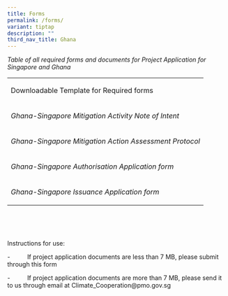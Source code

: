```yaml
---
title: Forms
permalink: /forms/
variant: tiptap
description: ""
third_nav_title: Ghana
---
```

<p><em>Table of all required forms and documents for Project Application for Singapore and Ghana</em>
</p>
<table style="minWidth: 25px">
<colgroup>
<col>
</colgroup>
<tbody>
<tr>
<td rowspan="1" colspan="1">
<p>Downloadable Template for Required forms</p>
</td>
</tr>
<tr>
<td rowspan="1" colspan="1">
<p><em>Ghana-Singapore Mitigation Activity Note of Intent</em>
</p>
</td>
</tr>
<tr>
<td rowspan="1" colspan="1">
<p><em>Ghana-Singapore Mitigation Action Assessment Protocol</em>
</p>
</td>
</tr>
<tr>
<td rowspan="1" colspan="1">
<p><em>Ghana-Singapore Authorisation Application form</em>
</p>
</td>
</tr>
<tr>
<td rowspan="1" colspan="1">
<p><em>Ghana-Singapore Issuance Application form</em>
</p>
</td>
</tr>
</tbody>
</table>
<p><em>&nbsp;</em>
</p>
<p><em>&nbsp;</em>
</p>
<p>Instructions for use:</p>
<p>-&nbsp;&nbsp;&nbsp;&nbsp;&nbsp;&nbsp;&nbsp;&nbsp;&nbsp; If project application
documents are less than 7 MB, please submit through this form</p>
<p>-&nbsp;&nbsp;&nbsp;&nbsp;&nbsp;&nbsp;&nbsp;&nbsp;&nbsp; If project application
documents are more than 7 MB, please send it to us through email at <a rel="noopener noreferrer nofollow" target="_blank">Climate_Cooperation@pmo.gov.sg</a>
</p>
<p></p>